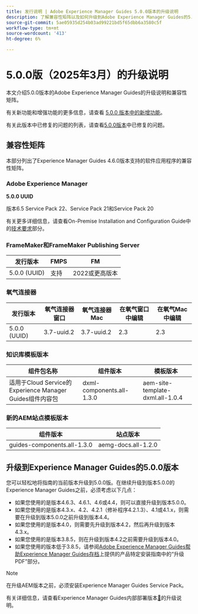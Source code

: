 ```yaml
---
title: 发行说明 | Adobe Experience Manager Guides 5.0.0版本的升级说明
description: 了解兼容性矩阵以及如何升级到Adobe Experience Manager Guides的5.0.0版本。
source-git-commit: 5ae05935d254b03ad99221bd5f65dbb6a3580c5f
workflow-type: tm+mt
source-wordcount: '413'
ht-degree: 6%

---
```


# 5.0.0版（2025年3月）的升级说明

本文介绍5.0.0版本的Adobe Experience Manager Guides的升级说明和兼容性矩阵。

有关新功能和增强功能的更多信息，请查看 [5.0.0 版本中的新增功能](../release-info/whats-new-5-0-0.md)。

有关此版本中已修复的问题的列表，请查看[5.0.0版本](../release-info/fixed-issues-5-0-0.md)中已修复的问题。

## 兼容性矩阵

本部分列出了Experience Manager Guides 4.6.0版本支持的软件应用程序的兼容性矩阵。

### Adobe Experience Manager

**5.0.0 UUID**

版本6.5 Service Pack 22、Service Pack 21和Service Pack 20

有关更多详细信息，请查看On-Premise Installation and Configuration Guide中的[技术要求](../install-guide/download-install-technical-requirements.md)部分。

### FrameMaker和FrameMaker Publishing Server

| 发行版本 | FMPS | FM |
| --- | --- | --- |
| 5.0.0 (UUID) | 支持 | 2022或更高版本 |

### 氧气连接器

| 发行版本 | 氧气连接器窗口 | 氧气连接器Mac | 在氧气窗口中编辑 | 在氧气Mac中编辑 |
| --- | --- | --- |--- |--- |
| 5.0.0 (UUID) | 3.7-uuid.2 | 3.7-uuid.2 | 2.3 | 2.3 |

### 知识库模板版本

| 组件包名称 | 组件版本 | 模板版本 |
|---|---|---|
| 适用于Cloud Service的Experience Manager Guides组件内容包 | dxml-components.all-1.3.0 | aem-site-template-dxml.all-1.0.4 |

### 新的AEM站点模板版本


| 组件版本 | 站点版本 |
|---|---|
| guides-components.all-1.3.0 | aemg-docs.all-1.2.0 |


## 升级到Experience Manager Guides的5.0.0版本

您可以轻松地将指南的当前版本升级到5.0.0版。在继续升级到版本5.0.0的Experience Manager Guides之前，必须考虑以下几点：

- 如果您使用的是版本4.6.3、4.6.1、4.6或4.4，则可以直接升级到版本5.0.0。
- 如果您使用的是版本4.3.x、4.2、4.2.1（修补程序4.2.1.3）、4.1或4.1.x，则需要在升级到版本5.0.0之前升级到版本4.4。
- 如果您使用的是版本4.0，则需要先升级到版本4.2，然后再升级到版本4.3.x。
- 如果您使用的是版本3.8.5，则在升级到版本4.2之前需要升级到版本4.0。
- 如果您使用的版本低于3.8.5，请参阅[Adobe Experience Manager Guides帮助Experience Manager Guides存档](https://helpx.adobe.com/cn/xml-documentation-for-experience-manager/archive.html)上提供的产品特定安装指南中的“升级PDF”部分。

>[!NOTE]
>
>在升级AEM版本之前，必须安装Experience Manager Guides Service Pack。

有关详细信息，请查看Experience Manager Guides内部部署版本[&#128279;](../install-guide/upgrade-xml-documentation.md)的升级说明。